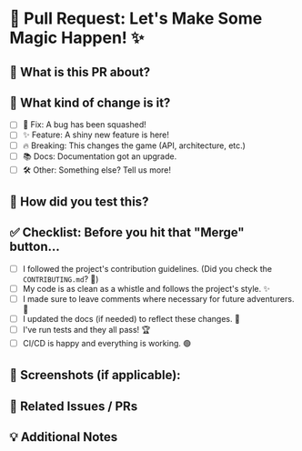 # 🚀 Pull Request: Let's Make Some Magic Happen! ✨

## 🎯 What is this PR about?
<!-- Give us a brief, magical description of what you've done! -->
<!-- Why is this change necessary? What problem does it solve? -->

## 🔧 What kind of change is it?
<!-- Choose the type of change you're making by ticking the box. -->
- [ ] 🐞 Fix: A bug has been squashed!
- [ ] ✨ Feature: A shiny new feature is here!
- [ ] 🔥 Breaking: This changes the game (API, architecture, etc.)
- [ ] 📚 Docs: Documentation got an upgrade.
- [ ] 🛠 Other: Something else? Tell us more!

## 🧪 How did you test this?
<!-- What testing did you do to ensure everything works as expected? -->
<!-- List any steps taken or tools used to verify the changes. -->

## ✅ Checklist: Before you hit that "Merge" button...
- [ ] I followed the project's contribution guidelines. (Did you check the `CONTRIBUTING.md`? 📖)
- [ ] My code is as clean as a whistle and follows the project's style. ✨
- [ ] I made sure to leave comments where necessary for future adventurers. 💬
- [ ] I updated the docs (if needed) to reflect these changes. 📝
- [ ] I've run tests and they all pass! 🏆
- [ ] CI/CD is happy and everything is working. 🟢

## 📸 Screenshots (if applicable):
<!-- Show us the magic! Screenshots or gifs can help visualize your changes. -->

## 🔗 Related Issues / PRs
<!-- Mention any issues or PRs that this PR relates to. -->

## 💡 Additional Notes
<!-- Anything else you'd like to share with us? Cool insights, caveats, or further ideas? -->
